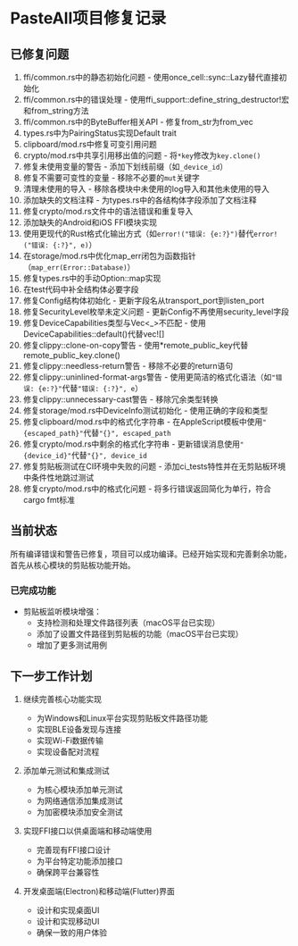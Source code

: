 # PasteAll项目修复记录

## 已修复问题

1. ffi/common.rs中的静态初始化问题 - 使用once_cell::sync::Lazy替代直接初始化
2. ffi/common.rs中的错误处理 - 使用ffi_support::define_string_destructor!宏和from_string方法
3. ffi/common.rs中的ByteBuffer相关API - 修复from_str为from_vec
4. types.rs中为PairingStatus实现Default trait
5. clipboard/mod.rs中修复可变引用问题
6. crypto/mod.rs中共享引用移出值的问题 - 将`*key`修改为`key.clone()`
7. 修复未使用变量的警告 - 添加下划线前缀（如`_device_id`）
8. 修复不需要可变性的变量 - 移除不必要的`mut`关键字
9. 清理未使用的导入 - 移除各模块中未使用的log导入和其他未使用的导入
10. 添加缺失的文档注释 - 为types.rs中的各结构体字段添加了文档注释
11. 修复crypto/mod.rs文件中的语法错误和重复导入
12. 添加缺失的Android和iOS FFI模块实现
13. 使用更现代的Rust格式化输出方式（如`error!("错误: {e:?}")`替代`error!("错误: {:?}", e)`）
14. 在storage/mod.rs中优化map_err闭包为函数指针（`map_err(Error::Database)`）
15. 修复types.rs中的手动Option::map实现
16. 在test代码中补全结构体必要字段
17. 修复Config结构体初始化 - 更新字段名从transport_port到listen_port
18. 修复SecurityLevel枚举未定义问题 - 更新Config不再使用security_level字段
19. 修复DeviceCapabilities类型与Vec<_>不匹配 - 使用DeviceCapabilities::default()代替vec![]
20. 修复clippy::clone-on-copy警告 - 使用*remote_public_key代替remote_public_key.clone()
21. 修复clippy::needless-return警告 - 移除不必要的return语句
22. 修复clippy::uninlined-format-args警告 - 使用更简洁的格式化语法（如`"错误: {e:?}"`代替`"错误: {:?}", e`）
23. 修复clippy::unnecessary-cast警告 - 移除冗余类型转换
24. 修复storage/mod.rs中DeviceInfo测试初始化 - 使用正确的字段和类型
25. 修复clipboard/mod.rs中的格式化字符串 - 在AppleScript模板中使用`"{escaped_path}"`代替`"{}", escaped_path`
26. 修复crypto/mod.rs中剩余的格式化字符串 - 更新错误消息使用`"{device_id}"`代替`"{}", device_id`
27. 修复剪贴板测试在CI环境中失败的问题 - 添加ci_tests特性并在无剪贴板环境中条件性地跳过测试
28. 修复crypto/mod.rs中的格式化问题 - 将多行错误返回简化为单行，符合cargo fmt标准

## 当前状态

所有编译错误和警告已修复，项目可以成功编译。已经开始实现和完善剩余功能，首先从核心模块的剪贴板功能开始。

### 已完成功能

- 剪贴板监听模块增强：
  - 支持检测和处理文件路径列表（macOS平台已实现）
  - 添加了设置文件路径到剪贴板的功能（macOS平台已实现）
  - 增加了更多测试用例

## 下一步工作计划

1. 继续完善核心功能实现
   - 为Windows和Linux平台实现剪贴板文件路径功能
   - 实现BLE设备发现与连接
   - 实现Wi-Fi数据传输
   - 实现设备配对流程

2. 添加单元测试和集成测试
   - 为核心模块添加单元测试
   - 为网络通信添加集成测试
   - 为加密模块添加安全测试

3. 实现FFI接口以供桌面端和移动端使用
   - 完善现有FFI接口设计
   - 为平台特定功能添加接口
   - 确保跨平台兼容性

4. 开发桌面端(Electron)和移动端(Flutter)界面
   - 设计和实现桌面UI
   - 设计和实现移动UI
   - 确保一致的用户体验
